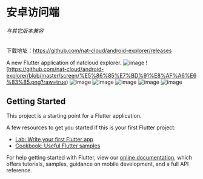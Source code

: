 # 安卓访问端
###### 与其它版本兼容
下载地址：https://github.com/nat-cloud/android-explorer/releases

A new Flutter application of natcloud explorer.
![image](https://github.com/nat-cloud/android-explorer/blob/master/screen/%E5%86%85%E7%BD%91.png?raw=true)
![https://github.com/nat-cloud/android-explorer/blob/master/screen/%E5%86%85%E7%BD%91%E8%AF%A6%E6%83%85.png?raw=true)
![image](https://github.com/nat-cloud/android-explorer/blob/master/screen/tcp%E5%88%97%E8%A1%A8.png?raw=true)
![image](https://github.com/nat-cloud/android-explorer/blob/master/screen/tcp%E8%AF%A6%E6%83%85.png?raw=true)
![image](https://github.com/nat-cloud/android-explorer/blob/master/screen/httpView.png?raw=true)
![image](https://github.com/nat-cloud/android-explorer/blob/master/screen/ftp%E8%AF%A6%E6%83%85.png?raw=true)
![image](https://github.com/nat-cloud/android-explorer/blob/master/screen/%E6%B7%BB%E5%8A%A0%20socks5%E6%9C%8D%E5%8A%A1%E5%99%A8.png?raw=true)

## Getting Started

This project is a starting point for a Flutter application.

A few resources to get you started if this is your first Flutter project:

- [Lab: Write your first Flutter app](https://flutter.io/docs/get-started/codelab)
- [Cookbook: Useful Flutter samples](https://flutter.io/docs/cookbook)

For help getting started with Flutter, view our 
[online documentation](https://flutter.io/docs), which offers tutorials, 
samples, guidance on mobile development, and a full API reference.
